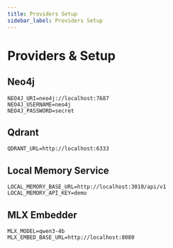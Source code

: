 ```yaml
---
title: Providers Setup
sidebar_label: Providers Setup
---
```


# Providers & Setup

## Neo4j
```
NEO4J_URI=neo4j://localhost:7687
NEO4J_USERNAME=neo4j
NEO4J_PASSWORD=secret
```

## Qdrant
```
QDRANT_URL=http://localhost:6333
```

## Local Memory Service
```
LOCAL_MEMORY_BASE_URL=http://localhost:3010/api/v1
LOCAL_MEMORY_API_KEY=demo
```

## MLX Embedder
```
MLX_MODEL=qwen3-4b
MLX_EMBED_BASE_URL=http://localhost:8080

```